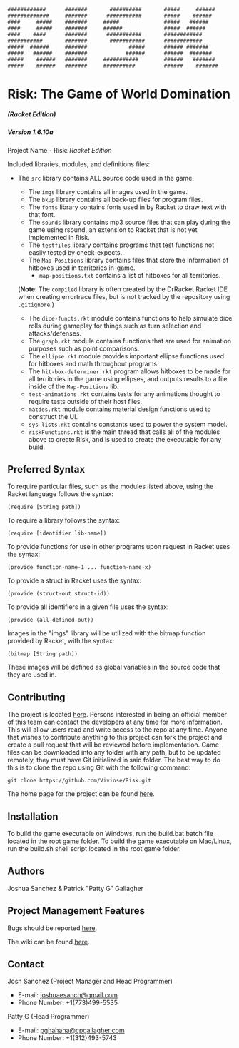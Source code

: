 ```
############      #######       ##########       #####     ######
#############     #######      ###########       #####    ######
####     #####    #######     #####              #####   ######
####     #####    #######     ######             #####  ######
####    ####      #######      ###########       ############
###########       #######       ###########      ############
#####  ######     #######             #####      ###### #######
#####   ######    #######            ######      ######  #######
#####    ######   #######     ###########        ######   #######
#####    ######   #######     ##########         ######    #######
```

# Risk: The Game of World Domination
##### (Racket Edition)

##### Version 1.6.10a

Project Name - Risk: *Racket Edition*

Included libraries, modules, and definitions files:
- The ```src``` library contains ALL source code used in the game.
  - The ```imgs``` library contains all images used in the game.
  - The ```bkup``` library contains all back-up files for program files.
  - The ```fonts``` library contains fonts used in by Racket to draw text with that font.
  - The ```sounds``` library contains mp3 source files that can play during the game using rsound, an extension to Racket that is not yet implemented in Risk.
  - The ```testfiles``` library contains programs that test functions not easily tested by check-expects.
  - The ```Map-Positions``` library contains files that store the information of hitboxes used in territories in-game.
    - ```map-positions.txt``` contains a list of hitboxes for all territories.

  (**Note**: The ```compiled``` library is often created by the DrRacket Racket IDE when creating errortrace files, but is not tracked by the repository using ```.gitignore```.)

  - The ```dice-functs.rkt``` module contains functions to help simulate dice rolls during gameplay for things such as turn selection and attacks/defenses.
  - The ```graph.rkt``` module contains functions that are used for animation purposes such as point comparisons.
  - The ```ellipse.rkt``` module provides important ellipse functions used for hitboxes and math throughout programs.
  - The ```hit-box-determiner.rkt``` program allows hitboxes to be made for all territories in the game using ellipses, and outputs results to a file inside of the ```Map-Positions``` lib.
  - ```test-animations.rkt``` contains tests for any animations thought to require tests outside of their host files.
  - ```matdes.rkt``` module contains material design functions used to construct the UI.
  - ```sys-lists.rkt``` contains constants used to power the system model.
  - ```riskFunctions.rkt``` is the main thread that calls all of the modules above to create Risk, and is used to create the executable for any build.

## Preferred Syntax

To require particular files, such as the modules listed above, using the Racket language follows the syntax:
```racket
(require [String path])
```

To require a library follows the syntax:
```racket
(require [identifier lib-name])
```

To provide functions for use in other programs upon request in Racket uses the syntax:
```racket
(provide function-name-1 ... function-name-x)
```

To provide a struct in Racket uses the syntax:
```racket
(provide (struct-out struct-id))
```

To provide all identifiers in a given file uses the syntax:
```racket
(provide (all-defined-out))
```

Images in the "imgs" library will be utilized with the bitmap function provided by Racket, with the syntax:
```racket
(bitmap [String path])
```
These images will be defined as global variables in the source code that they are used in.

## Contributing
The project is located [here](https://github.com/Viviose/Risk.git).
Persons interested in being an official member of this team can contact the developers at any time for more information. This will allow users read and write access to the repo at any time.
Anyone that wishes to contribute anything to this project can fork the project and create a pull request that will be reviewed before implementation.
Game files can be downloaded into any folder with any path, but to be updated remotely, they must have Git initialized in said folder.
The best way to do this is to clone the repo using Git with the following command:

```
git clone https://github.com/Viviose/Risk.git
```

The home page for the project can be found [here](https://github.com/Viviose/Risk).

## Installation 
To build the game executable on Windows, run the build.bat batch file located in the root game folder.
To build the game executable on Mac/Linux, run the build.sh shell script located in the root game folder.

## Authors
Joshua Sanchez & Patrick "Patty G" Gallagher

## Project Management Features
Bugs should be reported [here](https://github.com/Viviose/Risk/issues).

The wiki can be found [here](https://github.com/Viviose/Risk/wiki).

## Contact
Josh Sanchez (Project Manager and Head Programmer)
- E-mail: joshuaesanch@gmail.com
- Phone Number: +1(773)499-5535

Patty G (Head Programmer)
- E-mail: pghahaha@cpgallagher.com
- Phone Number: +1(312)493-5743